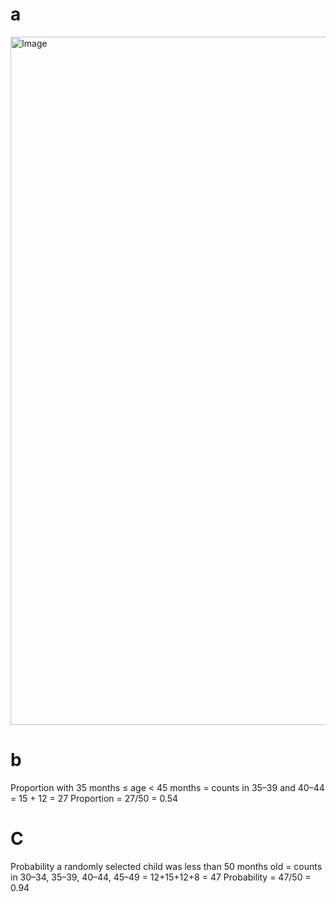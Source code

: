 # a
<img width="1686" height="1101" alt="Image" src="https://github.com/user-attachments/assets/712bdb6e-b002-4321-9a32-f7a73eef0b53" />

# b

Proportion with 35 months ≤ age < 45 months = counts in 35–39 and 40–44 = 15 + 12 = 27
Proportion = 27/50 = 0.54

# C

Probability a randomly selected child was less than 50 months old = counts in 30–34, 35–39, 40–44, 45–49 = 12+15+12+8 = 47
Probability = 47/50 = 0.94
